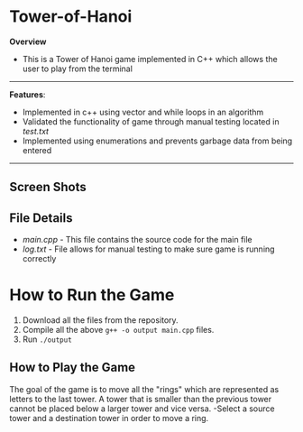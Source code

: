 # Tower-of-Hanoi
**Overview**
- This is a Tower of Hanoi game implemented in C++ which allows the user to play from the terminal
----
**Features**:
- Implemented in c++ using vector and while loops in an algorithm
- Validated the functionality of game through manual testing located in *test.txt*
- Implemented using enumerations and prevents garbage data from being entered
----

## Screen Shots

## File Details
- *main.cpp* - This file contains the source code for the main file
- *log.txt* - File allows for manual testing to make sure game is running correctly

# How to Run the Game
1. Download all the files from the repository.
2. Compile all the above `g++ -o output main.cpp` files.
3. Run `./output`

## How to Play the Game
The goal of the game is to move all the "rings" which are represented as letters to the last tower.
A tower that is smaller than the previous tower cannot be placed below a larger tower and vice versa.
-Select a source tower and a destination tower in order to move a ring.
